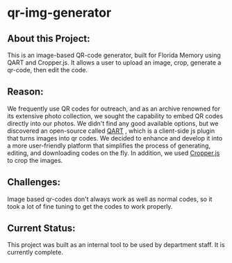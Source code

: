 # qr-img-generator

<h2>About this Project:</h2>
This is an image-based QR-code generator, built for Florida Memory using QART and Cropper.js. It allows a user to upload an image,
crop, generate a qr-code, then edit the code.
<h2>Reason:</h2>
<p>
We frequently use QR codes for outreach, and as an archive renowned for its extensive photo
collection, we sought the capability to embed QR codes directly into our
photos. We didn't find any good available options, but we discovered an open-source called <a
href="https://github.com/kciter/qart.js?tab=readme-ov-file">QART</a>
, which is a client-side js plugin that turns images into qr codes.
We decided to enhance and develop it into a
more user-friendly platform that simplifies the process of generating,
editing, and downloading codes on the fly. In addition, we used <a href="https://github.com/fengyuanchen/cropperjs">Cropper.js</a> to crop the images.
</p>

<h2>Challenges:</h2>
<p>Image based qr-codes don't always work as well as normal codes, so it took a lot of fine tuning to get the codes to work properly.</p>

<h2>Current Status:</h2>
<p>This project was built as an internal tool to be used by department staff. It is currently complete.</p>
